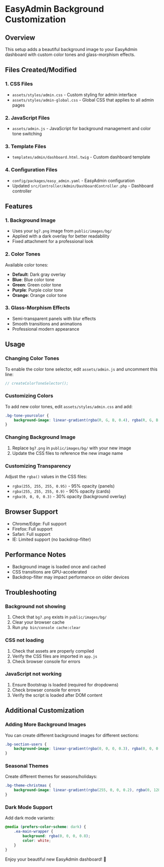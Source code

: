 # EasyAdmin Background Customization

## Overview
This setup adds a beautiful background image to your EasyAdmin dashboard with custom color tones and glass-morphism effects.

## Files Created/Modified

### 1. CSS Files
- `assets/styles/admin.css` - Custom styling for admin interface
- `assets/styles/admin-global.css` - Global CSS that applies to all admin pages

### 2. JavaScript Files
- `assets/admin.js` - JavaScript for background management and color tone switching

### 3. Template Files
- `templates/admin/dashboard.html.twig` - Custom dashboard template

### 4. Configuration Files
- `config/packages/easy_admin.yaml` - EasyAdmin configuration
- Updated `src/Controller/Admin/DashboardController.php` - Dashboard controller

## Features

### 1. Background Image
- Uses your `bg7.png` image from `public/images/bg/`
- Applied with a dark overlay for better readability
- Fixed attachment for a professional look

### 2. Color Tones
Available color tones:
- **Default**: Dark gray overlay
- **Blue**: Blue color tone
- **Green**: Green color tone  
- **Purple**: Purple color tone
- **Orange**: Orange color tone

### 3. Glass-Morphism Effects
- Semi-transparent panels with blur effects
- Smooth transitions and animations
- Professional modern appearance

## Usage

### Changing Color Tones
To enable the color tone selector, edit `assets/admin.js` and uncomment this line:
```javascript
// createColorToneSelector();
```

### Customizing Colors
To add new color tones, edit `assets/styles/admin.css` and add:
```css
.bg-tone-yourcolor {
    background-image: linear-gradient(rgba(R, G, B, 0.4), rgba(R, G, B, 0.4)), url('/images/bg/bg7.png');
}
```

### Changing Background Image
1. Replace `bg7.png` in `public/images/bg/` with your new image
2. Update the CSS files to reference the new image name

### Customizing Transparency
Adjust the `rgba()` values in the CSS files:
- `rgba(255, 255, 255, 0.95)` - 95% opacity (panels)
- `rgba(255, 255, 255, 0.9)` - 90% opacity (cards)
- `rgba(0, 0, 0, 0.3)` - 30% opacity (background overlay)

## Browser Support
- Chrome/Edge: Full support
- Firefox: Full support
- Safari: Full support
- IE: Limited support (no backdrop-filter)

## Performance Notes
- Background image is loaded once and cached
- CSS transitions are GPU-accelerated
- Backdrop-filter may impact performance on older devices

## Troubleshooting

### Background not showing
1. Check that `bg7.png` exists in `public/images/bg/`
2. Clear your browser cache
3. Run `php bin/console cache:clear`

### CSS not loading
1. Check that assets are properly compiled
2. Verify the CSS files are imported in `app.js`
3. Check browser console for errors

### JavaScript not working
1. Ensure Bootstrap is loaded (required for dropdowns)
2. Check browser console for errors
3. Verify the script is loaded after DOM content

## Additional Customization

### Adding More Background Images
You can create different background images for different sections:
```css
.bg-section-users {
    background-image: linear-gradient(rgba(0, 0, 0, 0.3), rgba(0, 0, 0, 0.3)), url('/images/bg/users-bg.png');
}
```

### Seasonal Themes
Create different themes for seasons/holidays:
```css
.bg-theme-christmas {
    background-image: linear-gradient(rgba(255, 0, 0, 0.2), rgba(0, 128, 0, 0.2)), url('/images/bg/christmas-bg.png');
}
```

### Dark Mode Support
Add dark mode variants:
```css
@media (prefers-color-scheme: dark) {
    .ea-main-wrapper {
        background: rgba(0, 0, 0, 0.8);
        color: white;
    }
}
```

Enjoy your beautiful new EasyAdmin dashboard! 🎨
